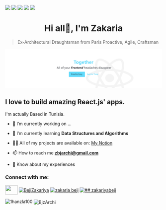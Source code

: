 ![](https://img.shields.io/badge/Code-JavaScript-informational?style=flat&logo=javascript&logoColor=white&color=2bbc8a)
![](https://img.shields.io/badge/Code-Reactjs-informational?style=flat&logo=react&logoColor=white&color=2bbc8a)
![](https://img.shields.io/badge/Tools-Heroku-informational?style=flat&logo=heroku&logoColor=white&color=2bbc8a)
![](https://img.shields.io/badge/Tools-Git-informational?style=flat&logo=Git&logoColor=white&color=2bbc8a)
![](https://img.shields.io/badge/Tools-Postman-informational?style=flat&logo=postman&logoColor=white&color=2bbc8a)

<h1 align="center">Hi all👋, I'm Zakaria</h1>

> Ex-Architectural Draughtsman from Paris
Proactive, Agile, Craftsman


![Cover](https://github.com/BjzArchi/BjzArchi/blob/master/img/Notion-cover-italic-13png.png)

<h2>I love to build amazing React.js' apps.</h2>

I'm actually Based in Tunisia.

- 🔭 I’m currently working on ...

- 🌱 I’m currently learning **Data Structures and Algorithms**

- 👨‍💻 All of my projects are available on: [My Notion](https://z4k8351.notion.site/Hey-I-m-Zakaria-18ccf0eeafe3401aa904ed1a301fc843)

- 📫 How to reach me **zbjarchi@gmail.com**

- 📄 Know about my experiences

<h3 align="left">Connect with me:</h3>
<p align="left">
<a href="https://twitter.com/BejiZakariya" target="blank"><img align="center" src="https://cdn.jsdelivr.net/npm/simple-icons@3.0.1/icons/twitter.svg" alt="" height="30" width="40" /></a>
<a href="https://www.linkedin.com/in/zakaria-beji-a20148221/" target="blank"><img align="center" src="https://cdn.jsdelivr.net/npm/simple-icons@3.0.1/icons/linkedin.svg" alt="BejiZakariya" height="30" width="40" /></a>
<a href="https://www.facebook.com/zakariya.beji" target="blank"><img align="center" src="https://cdn.jsdelivr.net/npm/simple-icons@3.0.1/icons/facebook.svg" alt="zakaria beji" height="30" width="40" /></a>
<a href="https://www.instagram.com/zakariyabeji/" target="blank"><img align="center" src="https://cdn.jsdelivr.net/npm/simple-icons@3.0.1/icons/instagram.svg" alt="## zakariyabeji" height="30" width="40" /></a>
</p>


<p><img align="left" src="https://github-readme-stats.vercel.app/api/top-langs?username=BjzArchi&show_icons=true&locale=en&layout=compact" alt="1hanzla100" /></p>

<p>&nbsp;<img align="center" src="https://github-readme-stats.vercel.app/api?username=BjzArchi&show_icons=true&locale=en" alt="BjzArchi" /></p>

